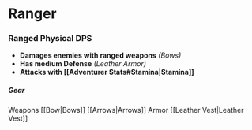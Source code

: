 # Ranger
### Ranged Physical DPS
- **Damages enemies with ranged weapons** *(Bows)*
- **Has medium Defense** *(Leather Armor)*
- **Attacks with [[Adventurer Stats#Stamina|Stamina]]**

##### Gear
Weapons
	[[Bow|Bows]]
	[[Arrows|Arrows]]
Armor
	[[Leather Vest|Leather Vest]]

